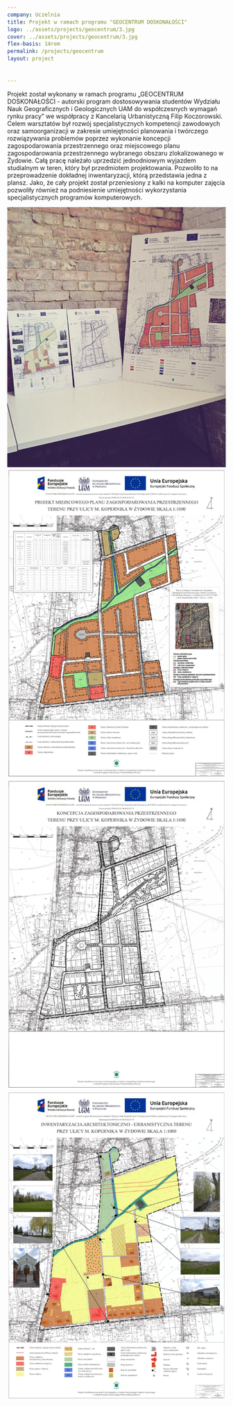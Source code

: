 ```yaml
---
company: Uczelnia
title: Projekt w ramach programu "GEOCENTRUM DOSKONAŁOŚCI"
logo: ../assets/projects/geocentrum/3.jpg
cover: ../assets/projects/geocentrum/3.jpg
flex-basis: 14rem
permalink: /projects/geocentrum
layout: project


---
```


Projekt został wykonany w ramach programu „GEOCENTRUM DOSKONAŁOŚCI - autorski program dostosowywania studentów Wydziału Nauk Geograficznych i Geologicznych UAM do współczesnych wymagań rynku pracy” we współpracy z Kancelarią Urbanistyczną Filip Koczorowski. Celem warsztatów był rozwój specjalistycznych kompetencji zawodowych oraz samoorganizacji w zakresie umiejętności planowania i twórczego rozwiązywania problemów poprzez wykonanie koncepcji zagospodarowania przestrzennego oraz miejscowego planu zagospodarowania przestrzennego wybranego obszaru zlokalizowanego w Żydowie. Całą pracę należało uprzedzić jednodniowym wyjazdem studialnym w teren, który był przedmiotem projektowania. Pozwoliło to na przeprowadzenie dokładnej inwentaryzacji, którą przedstawia jedna z plansz. Jako, że cały projekt został przeniesiony z kalki na komputer zajęcia pozwoliły również na  podniesienie umiejętności wykorzystania specjalistycznych programów komputerowych.

<div class="project-image">
<img src="../assets/projects/geocentrum/3.jpg" />
</div>
<div class="project-image">
<img src="../assets/projects/geocentrum/2.jpg" />
</div>
<div class="project-image">
	<img src="../assets/projects/geocentrum/1.jpg" />
</div>
<div class="project-image">
<img src="../assets/projects/geocentrum/0.jpg" />
</div>
